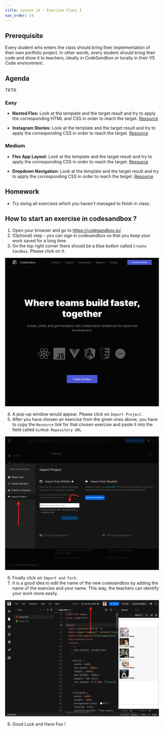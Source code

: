 ```yaml
---
title: Lesson 14 - Exercise Class I
nav_order: 14
---
```


## Prerequisite

Every student who enters the class should bring their implementation of their own portfolio project. In other words, every student should bring their code and show it to teachers, ideally in CodeSandbox or locally in their VS Code environment.

## Agenda

TKTK

### Easy

- **Nested Flex:** Look at the template and the target result and try to apply the corresponding HTML and CSS in order to reach the target. [Resource](https://github.com/ReDI-School/berlin-html-and-css/tree/master/lesson14/exercises/nested-flex/template)

- **Instagram Stories:** Look at the template and the target result and try to apply the corresponding CSS in order to reach the target. [Resource](https://github.com/ReDI-School/berlin-html-and-css/tree/master/lesson14/exercises/ig-stories/template)

### Medium

- **Flex App Layout:** Look at the template and the target result and try to apply the corresponding CSS in order to reach the target. [Resource](https://github.com/ReDI-School/berlin-html-and-css/tree/master/lesson14/exercises/flex-app-layout/template)

- **Dropdown Navigation:** Look at the template and the target result and try to apply the corresponding CSS in order to reach the target. [Resource](https://github.com/ReDI-School/berlin-html-and-css/tree/master/lesson14/exercises/dropdown-navigation/template)

## Homework

- Try doing all exercises which you haven't managed to finish in class.

## How to start an exercise in codesandbox ?

1. Open your browser and go to https://codesandbox.io/.
2. (Optional) step - you can sign in codesandbox so that you keep your work saved for a long time.
3. On the top right corner there should be a blue button called `Create Sandbox`. Please click on it.

![Codesandbox Main Page](./CodeSandboxMainPage.png)

4. A pop-up window would appear. Please click on `Import Project`.
5. After you have chosen an exercise from the given ones above, you have to copy the `Resource` link for that chosen exercise and paste it into the field called `GitHub Repository URL`

![Import Project](./ImportProject.png)

6. Finally click on `Import and Fork`.
7. It is a good idea to edit the name of the new codesandbox by adding the name of the exercise and your name. This way, the teachers can identify your work more easily.

![Renamed Fork](./RenamedFork.png)

8. Good Luck and Have Fun !
